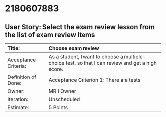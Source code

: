 # 2180607883

## **User Story: Select the exam review lesson from the list of exam review items**

| Title:    | Choose exam review |
| :-------- | :----------------- |
| Acceptance Criteria: | As a student, I want to choose a multiple-choice test, so that I can review and get a high score. |
| Definition of Done: | Acceptance Criterion 1: There are tests |
| Owner: | MR I Owner |
| Iteration: | Unscheduled |
| Estimate: | 5 Points |

